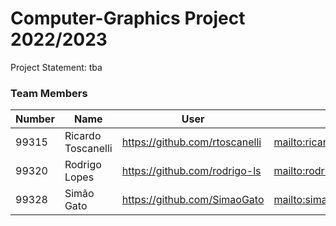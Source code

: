 # Computer-Graphics Project 2022/2023
Project Statement: tba

### Team Members

| Number | Name               | User                             | Email                                          |
|--------|--------------------|----------------------------------|------------------------------------------------|
| 99315  | Ricardo Toscanelli | <https://github.com/rtoscanelli> | <mailto:ricardo.toscanelli@tecnico.ulisboa.pt> |
| 99320  | Rodrigo Lopes      | <https://github.com/rodrigo-ls>  | <mailto:rodrigo.s.lopes@tecnico.ulisboa.pt>    |
| 99328  | Simão Gato         | <https://github.com/SimaoGato>   | <mailto:simao.gato@tecnico.ulisboa.pt>         |


